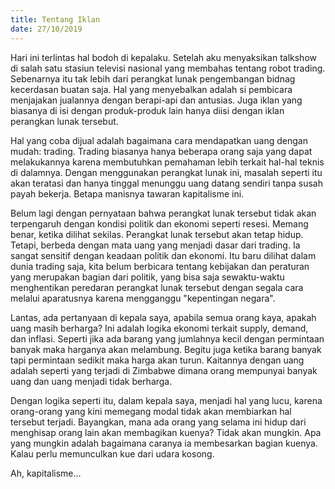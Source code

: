 ```yaml
---
title: Tentang Iklan
date: 27/10/2019
---
```

Hari ini terlintas hal bodoh di kepalaku. Setelah aku menyaksikan talkshow di salah satu stasiun televisi nasional yang membahas tentang robot trading. Sebenarnya itu tak lebih dari perangkat lunak pengembangan bidnag kecerdasan buatan saja. Hal yang menyebalkan adalah si pembicara menjajakan jualannya dengan berapi-api dan antusias. Juga iklan yang biasanya di isi dengan produk-produk lain hanya diisi dengan iklan perangkan lunak tersebut.

Hal yang coba dijual adalah bagaimana cara mendapatkan uang dengan mudah: trading. Trading biasanya hanya beberapa orang saja yang dapat melakukannya karena membutuhkan pemahaman lebih terkait hal-hal teknis di dalamnya. Dengan menggunakan perangkat lunak ini, masalah seperti itu akan teratasi dan hanya tinggal menunggu uang datang sendiri tanpa susah payah bekerja. Betapa manisnya tawaran kapitalisme ini.

Belum lagi dengan pernyataan bahwa perangkat lunak tersebut tidak akan terpengaruh dengan kondisi politik dan ekonomi seperti resesi. Memang benar, ketika dilihat sekilas. Perangkat lunak tersebut akan tetap hidup. Tetapi, berbeda dengan mata uang yang menjadi dasar dari trading. Ia sangat sensitif dengan keadaan politik dan ekonomi. Itu baru dilihat dalam dunia trading saja, kita belum berbicara tentang kebijakan dan peraturan yang merupakan bagian dari politik, yang bisa saja sewaktu-waktu menghentikan peredaran perangkat lunak tersebut dengan segala cara melalui aparatusnya karena mengganggu "kepentingan negara".

Lantas, ada pertanyaan di kepala saya, apabila semua orang kaya, apakah uang masih berharga? Ini adalah logika ekonomi terkait supply, demand, dan inflasi. Seperti jika ada barang yang jumlahnya kecil dengan permintaan banyak maka harganya akan melambung. Begitu juga ketika barang banyak tapi permintaan sedikit maka harga akan turun. Kaitannya dengan uang adalah seperti yang terjadi di Zimbabwe dimana orang mempunyai banyak uang dan uang menjadi tidak berharga.

Dengan logika seperti itu, dalam kepala saya, menjadi hal yang lucu, karena orang-orang yang kini memegang modal tidak akan membiarkan hal tersebut terjadi. Bayangkan, mana ada orang yang selama ini hidup dari menghisap orang lain akan membagikan kuenya? Tidak akan mungkin. Apa yang mungkin adalah bagaimana caranya ia membesarkan bagian kuenya. Kalau perlu memunculkan kue dari udara kosong.

Ah, kapitalisme...